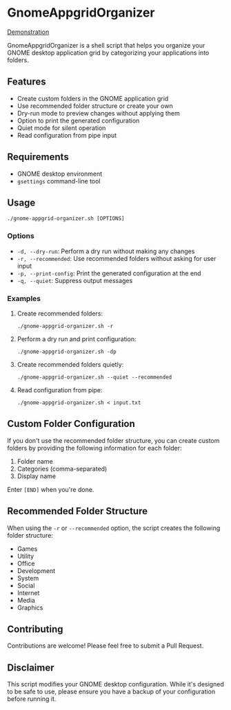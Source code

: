 # GnomeAppgridOrganizer
[Demonstration](https://github.com/user-attachments/assets/75f5b34a-9291-4387-a821-5eb8fd3afd5a)


GnomeAppgridOrganizer is a shell script that helps you organize your GNOME desktop application grid by categorizing your applications into folders.

## Features

- Create custom folders in the GNOME application grid
- Use recommended folder structure or create your own
- Dry-run mode to preview changes without applying them
- Option to print the generated configuration
- Quiet mode for silent operation
- Read configuration from pipe input

## Requirements

- GNOME desktop environment
- `gsettings` command-line tool

## Usage

```
./gnome-appgrid-organizer.sh [OPTIONS]
```

### Options

- `-d, --dry-run`: Perform a dry run without making any changes
- `-r, --recommended`: Use recommended folders without asking for user input
- `-p, --print-config`: Print the generated configuration at the end
- `-q, --quiet`: Suppress output messages

### Examples

1. Create recommended folders:
   ```
   ./gnome-appgrid-organizer.sh -r
   ```

2. Perform a dry run and print configuration:
   ```
   ./gnome-appgrid-organizer.sh -dp
   ```

3. Create recommended folders quietly:
   ```
   ./gnome-appgrid-organizer.sh --quiet --recommended
   ```

4. Read configuration from pipe:
   ```
   ./gnome-appgrid-organizer.sh < input.txt
   ```

## Custom Folder Configuration

If you don't use the recommended folder structure, you can create custom folders by providing the following information for each folder:

1. Folder name
2. Categories (comma-separated)
3. Display name

Enter `[END]` when you're done.

## Recommended Folder Structure

When using the `-r` or `--recommended` option, the script creates the following folder structure:

- Games
- Utility
- Office
- Development
- System
- Social
- Internet
- Media
- Graphics

## Contributing

Contributions are welcome! Please feel free to submit a Pull Request.

## Disclaimer

This script modifies your GNOME desktop configuration. While it's designed to be safe to use, please ensure you have a backup of your configuration before running it.
